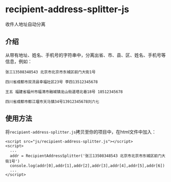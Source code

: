 # recipient-address-splitter-js
收件人地址自动分离

## 介绍
从带有地址、姓名、手机号的字符串中，分离出省、市、县、区、姓名、手机号等信息，例如：

```张三13508348543 北京市北京市东城区前门大街1号```

```四川省成都市双流县幸福社区23号 李四13512345678```

```王五 福建省福州市福清市融城镇龙山街道塔北巷18号 18512345678```

```四川省成都市都江堰市天马镇34号13912345678刘六七```

## 使用方法
将```recipient-address-splitter.js```拷贝至你的项目中，在html文件中加入：

```
<script src="js/recipient-address-splitter.js"></script>
<script>
  ...
  addr = RecipientAddressSplitter('张三13508348543 北京市北京市东城区前门大街1号')
  console.log(addr[0],addr[1],addr[2],addr[3],addr[4],addr[5],addr[6])
  ...
</script>
```

